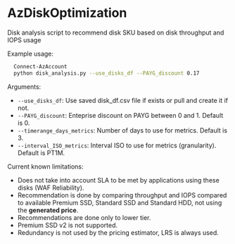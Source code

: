 # AzDiskOptimization
Disk analysis script to recommend disk SKU based on disk throughput and IOPS usage

Example usage:
```bash
  Connect-AzAccount
  python disk_analysis.py --use_disks_df --PAYG_discount 0.17 
```

Arguments:
* ```--use_disks_df```: Use saved disk_df.csv file if exists or pull and create it if not.
* ```--PAYG_discount```: Enteprise discount on PAYG between 0 and 1. Default is 0.
* ```--timerange_days_metrics```: Number of days to use for metrics. Default is 3.
* ```--interval_ISO_metrics```: Interval ISO to use for metrics (granularity). Default is PT1M.


Current known limitations:
* Does not take into account SLA to be met by applications using these disks (WAF Reliability).
* Recommendation is done by comparing throughput and IOPS compared to available Premium SSD, Standard SSD and Standard HDD, not using the __generated price__.
* Recommendations are done only to lower tier.
* Premium SSD v2 is not supported.
* Redundancy is not used by the pricing estimator, LRS is always used.
